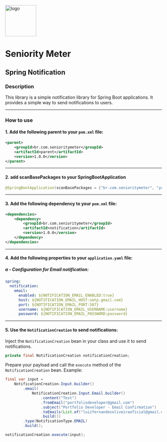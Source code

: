 <img src="https://github.com/SeniorityMeter/spring-sm-starter-bom/assets/36059306/ebfcb364-caea-48eb-972a-2d1ae63f4cdb" alt="logo" width="100"/>

# Seniority Meter
## Spring Notification

### Description
This library is a simple notification library for Spring Boot applications. It provides a simple way to send notifications to users.

___

### How to use
#### 1. Add the following parent to your `pom.xml` file:

```xml
<parent>
    <groupId>br.com.senioritymeter</groupId>
    <artifactId>parent</artifactId>
    <version>1.0.0</version>
</parent>
```
___

#### 2. add scanBasePackages to your SpringBootApplication
```java
@SpringBootApplication(scanBasePackages = {"br.com.senioritymeter", "your.package.name.here"})
```
___

#### 3. Add the following dependency to your `pom.xml` file:

```xml
<dependencies>
    <dependency>
        <groupId>br.com.senioritymeter</groupId>
        <artifactId>notification</artifactId>
        <version>1.0.0</version>
    </dependency>
</dependencies>
```
___

#### 4. Add the following properties to your `application.yaml` file:

##### a - Configuration for Email notification:
    
```yaml
spring:
  notification:
    email:
      enabled: ${NOTIFICATION_EMAIL_ENABLED:true}
      host: ${NOTIFICATION_EMAIL_HOST:smtp.gmail.com}
      port: ${NOTIFICATION_EMAIL_PORT:587}
      username: ${NOTIFICATION_EMAIL_USERNAME:username}
      password: ${NOTIFICATION_EMAIL_PASSWORD:password}
```

___

#### 5. Use the `NotificationCreation` to send notifications:

Inject the `NotificationCreation` bean in your class and use it to send notifications.
```java
private final NotificationCreation notificationCreation;
```

Prepare your payload and call the `execute` method of the `NotificationCreation` bean. Example:
```java
final var input =
    NotificationCreation.Input.builder()
        .email(
            NotificationCreation.Input.Email.builder()
                .content("Test")
                .fromEmail("portfoliodeveloper@gmail.com")
                .subject("Portfolio Developer - Email Confirmation")
                .toEmails(List.of("luizfernandesoliveiraoficial@gmail.com"))
                .build())
        .type(NotificationType.EMAIL)
        .build();

notificationCreation.execute(input);
```
